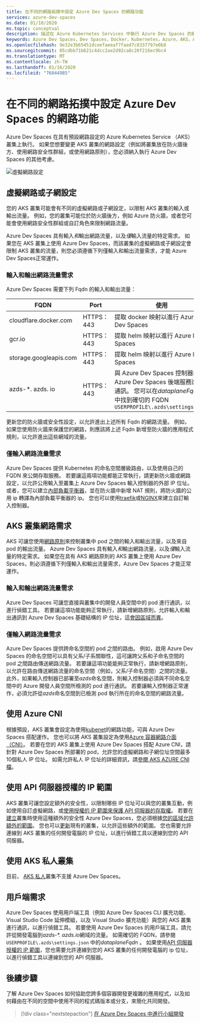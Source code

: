 ```yaml
---
title: 在不同的網路拓撲中設定 Azure Dev Spaces 的網路功能
services: azure-dev-spaces
ms.date: 01/10/2020
ms.topic: conceptual
description: 描述在 Azure Kubernetes Services 中執行 Azure Dev Spaces 的網路需求
keywords: Azure Dev Spaces，Dev Spaces，Docker，Kubernetes，Azure，AKS，Azure Kubernetes Service，容器，CNI，kubenet，SDN，網路
ms.openlocfilehash: 9e32e3b65451dceefaeeaf7faed7c8337797e0b8
ms.sourcegitcommit: 05cdbb71b621c4dcc2ae2d92ca8c20f216ec9bc4
ms.translationtype: MT
ms.contentlocale: zh-TW
ms.lasthandoff: 01/16/2020
ms.locfileid: "76044985"
---
```

# <a name="configure-networking-for-azure-dev-spaces-in-different-network-topologies"></a>在不同的網路拓撲中設定 Azure Dev Spaces 的網路功能

Azure Dev Spaces 在具有預設網路設定的 Azure Kubernetes Service （AKS）叢集上執行。 如果您想要變更 AKS 叢集的網路設定（例如將叢集放在防火牆後方、使用網路安全性群組，或使用網路原則），您必須納入執行 Azure Dev Spaces 的其他考慮。

![虛擬網路設定](media/configure-networking/virtual-network-clusters.svg)

## <a name="virtual-network-or-subnet-configurations"></a>虛擬網路或子網設定

您的 AKS 叢集可能會有不同的虛擬網路或子網設定，以限制 AKS 叢集的輸入或輸出流量。 例如，您的叢集可能位於防火牆後方，例如 Azure 防火牆，或者您可能會使用網路安全性群組或自訂角色來限制網路流量。

Azure Dev Spaces 具有輸入*和*輸出網路流量，以及*僅*輸入流量的特定需求。 如果您在 AKS 叢集上使用 Azure Dev Spaces，而該叢集的虛擬網路或子網設定會限制 AKS 叢集的流量，則您必須遵循下列僅輸入和輸出流量需求，才能 Azure Dev Spaces正常運作。

### <a name="ingress-and-egress-network-traffic-requirements"></a>輸入和輸出網路流量需求

Azure Dev Spaces 需要下列 Fqdn 的輸入和輸出流量：

| FQDN                       | Port       | 使用      |
|----------------------------|------------|----------|
| cloudflare.docker.com      | HTTPS：443 | 提取 docker 映射以進行 Azure Dev Spaces |
| gcr.io                     | HTTPS：443 | 提取 helm 映射以進行 Azure Dev Spaces |
| storage.googleapis.com     | HTTPS：443 | 提取 helm 映射以進行 Azure Dev Spaces |
| azds-*. azds. io             | HTTPS：443 | 與 Azure Dev Spaces 控制器的 Azure Dev Spaces 後端服務進行通訊。 您可以在*dataplaneFqdn*的中找到確切的 FQDN `USERPROFILE\.azds\settings.json` |

更新您的防火牆或安全性設定，以允許進出上述所有 Fqdn 的網路流量。 例如，如果您使用防火牆來保護您的網路，則應該將上述 Fqdn 新增至防火牆的應用程式規則，以允許進出這些網域的流量。

### <a name="ingress-only-network-traffic-requirements"></a>僅輸入網路流量需求

Azure Dev Spaces 提供 Kubernetes 的命名空間層級路由，以及使用自己的 FQDN 來公開存取服務。 若要讓這兩項功能都能正常執行，請更新防火牆或網路設定，以允許公用輸入至叢集上 Azure Dev Spaces 輸入控制器的外部 IP 位址。 或者，您可以建立[內部負載平衡器][aks-internal-lb]，並在防火牆中新增 NAT 規則，將防火牆的公用 ip 轉譯為內部負載平衡器的 ip。 您也可以使用[traefik][traefik-ingress]或[NGINX][nginx-ingress]來建立自訂輸入控制器。

## <a name="aks-cluster-network-requirements"></a>AKS 叢集網路需求

AKS 可讓您使用[網路原則][aks-network-policies]來控制叢集中 pod 之間的輸入和輸出流量，以及來自 pod 的輸出流量。 Azure Dev Spaces 具有輸入*和*輸出網路流量，以及*僅*輸入流量的特定需求。 如果您在具有 AKS 網路原則的 AKS 叢集上使用 Azure Dev Spaces，則必須遵循下列僅輸入和輸出流量需求，Azure Dev Spaces 才能正常運作。

### <a name="ingress-and-egress-network-traffic-requirements"></a>輸入和輸出網路流量需求

Azure Dev Spaces 可讓您直接與叢集中的開發人員空間中的 pod 進行通訊，以進行偵錯工具。 若要讓這項功能能夠正常執行，請新增網路原則，允許輸入和輸出通訊到 Azure Dev Spaces 基礎結構的 IP 位址，這[會因區域而異][dev-spaces-ip-auth-range-regions]。

### <a name="ingress-only-network-traffic-requirements"></a>僅輸入網路流量需求

Azure Dev Spaces 提供跨命名空間的 pod 之間的路由。 例如，啟用 Azure Dev Spaces 的命名空間可以具有父系/子系關聯性，這可讓跨父系和子命名空間的 pod 之間路由傳送網路流量。 若要讓這項功能能夠正常執行，請新增網路原則，以允許在路由傳送網路流量的命名空間（例如，父系/子命名空間）之間的流量。 此外，如果輸入控制器已部署至*azds*命名空間，則輸入控制器必須與不同命名空間中的 Azure 開發人員空間所檢測的 pod 進行通訊。 若要讓輸入控制器正常運作，必須允許從*azds*命名空間到已檢測 pod 執行所在的命名空間的網路流量。

## <a name="using-azure-cni"></a>使用 Azure CNI

根據預設，AKS 叢集會設定為使用[kubenet][aks-kubenet]的網路功能，可與 Azure Dev Spaces 搭配運作。 您也可以將 AKS 叢集設定為使用[Azure 容器網路介面（CNI）][aks-cni]。 若要在您的 AKS 叢集上使用 Azure Dev Spaces 搭配 Azure CNI，請針對 Azure Dev Spaces 所部署的 pod，允許您的虛擬網路和子網位址空間最多10個私人 IP 位址。 如需允許私人 IP 位址的詳細資訊，請[參閱 AKS AZURE CNI 檔][aks-cni-ip-planning]。

## <a name="using-api-server-authorized-ip-ranges"></a>使用 API 伺服器授權的 IP 範圍

AKS 叢集可讓您設定額外的安全性，以限制哪些 IP 位址可以與您的叢集互動，例如使用自訂虛擬網路，或[使用授權的 IP 範圍來保護 API 伺服器的存取權][aks-ip-auth-ranges]。 若要在[建立][aks-ip-auth-range-create]叢集時使用這種額外的安全性 Azure Dev Spaces，您必須根據[您的區域允許額外的範圍][dev-spaces-ip-auth-range-regions]。 您也可以[更新][aks-ip-auth-range-update]現有的叢集，以允許這些額外的範圍。 您也需要允許連線到 AKS 叢集的任何開發電腦的 IP 位址，以進行偵錯工具以連線到您的 API 伺服器。

## <a name="using-aks-private-clusters"></a>使用 AKS 私人叢集

目前， [AKS 私人][aks-private-clusters]叢集不支援 Azure Dev Spaces。

## <a name="client-requirements"></a>用戶端需求

Azure Dev Spaces 使用用戶端工具（例如 Azure Dev Spaces CLI 擴充功能、Visual Studio Code 延伸模組，以及 Visual Studio 擴充功能）與您的 AKS 叢集進行通訊，以進行偵錯工具。 若要使用 Azure Dev Spaces 的用戶端工具，請允許從開發電腦到*azds-\*. azds.io*網域的流量。 如需確切的 FQDN，請參閱 `USERPROFILE\.azds\settings.json` 中的*dataplaneFqdn* 。 如果使用[API 伺服器授權的 IP 範圍][auth-range-section]，您也需要允許連線到您的 AKS 叢集的任何開發電腦的 ip 位址，以進行偵錯工具以連線到您的 API 伺服器。

## <a name="next-steps"></a>後續步驟

了解 Azure Dev Spaces 如何協助您跨多個容器開發更複雜的應用程式，以及如何藉由在不同的空間中使用不同的程式碼版本或分支，來簡化共同開發。

> [!div class="nextstepaction"]
> [在 Azure Dev Spaces 中進行小組開發][team-quickstart]

[aks-cni]: ../aks/configure-azure-cni.md
[aks-cni-ip-planning]: ../aks/configure-azure-cni.md#plan-ip-addressing-for-your-cluster
[aks-kubenet]: ../aks/configure-kubenet.md
[aks-internal-lb]: ../aks/internal-lb.md
[aks-ip-auth-ranges]: ../aks/api-server-authorized-ip-ranges.md
[aks-ip-auth-range-create]: ../aks/api-server-authorized-ip-ranges.md#create-an-aks-cluster-with-api-server-authorized-ip-ranges-enabled
[aks-ip-auth-range-update]: ../aks/api-server-authorized-ip-ranges.md#update-a-clusters-api-server-authorized-ip-ranges
[aks-network-policies]: ../aks/use-network-policies.md
[aks-private-clusters]: ../aks/private-clusters.md
[auth-range-section]: #using-api-server-authorized-ip-ranges
[dev-spaces-ip-auth-range-regions]: https://github.com/Azure/dev-spaces/tree/master/public-ips
[traefik-ingress]: how-to/ingress-https-traefik.md
[nginx-ingress]: how-to/ingress-https-nginx.md
[team-quickstart]: quickstart-team-development.md